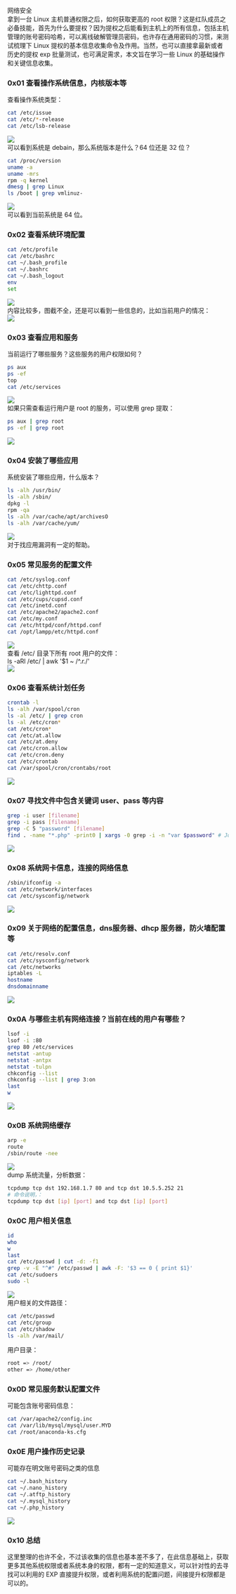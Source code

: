 网络安全<br />拿到一台 Linux 主机普通权限之后，如何获取更高的 root 权限？这是红队成员之必备技能，首先为什么要提权？因为提权之后能看到主机上的所有信息，包括主机管理的账号密码哈希，可以离线破解管理员密码，也许存在通用密码的习惯，来测试梳理下 Linux 提权的基本信息收集命令及作用。当然，也可以直接拿最新或者历史的提权 exp 批量测试，也可满足需求，本文旨在学习一些 Linux 的基础操作和关键信息收集。
<a name="UMmRM"></a>
### 0x01 查看操作系统信息，内核版本等
查看操作系统类型：
```bash
cat /etc/issue 
cat /etc/*-release 
cat /etc/lsb-release
```
![](https://cdn.nlark.com/yuque/0/2022/png/396745/1652336424971-89146189-d161-43e0-98eb-fe0cf96a224a.png#clientId=u17bb71e5-de26-4&from=paste&id=ue5d984d0&originHeight=610&originWidth=1080&originalType=url&ratio=1&rotation=0&showTitle=false&status=done&style=none&taskId=uc14785c8-0cbc-478e-9a21-03e85a685f5&title=)<br />可以看到系统是 debain，那么系统版本是什么？64 位还是 32 位？
```bash
cat /proc/version 
uname -a 
uname -mrs 
rpm -q kernel 
dmesg | grep Linux 
ls /boot | grep vmlinuz-
```
![](https://cdn.nlark.com/yuque/0/2022/png/396745/1652336424936-711077fd-5df2-45b1-a4bd-b7b710d9894c.png#clientId=u17bb71e5-de26-4&from=paste&id=u4a94353a&originHeight=426&originWidth=1080&originalType=url&ratio=1&rotation=0&showTitle=false&status=done&style=none&taskId=u62e1ae8f-29bc-4ea9-93a2-b0832baadca&title=)<br />可以看到当前系统是 64 位。
<a name="dJEYo"></a>
### 0x02 查看系统环境配置
```bash
cat /etc/profile 
cat /etc/bashrc 
cat ~/.bash_profile 
cat ~/.bashrc 
cat ~/.bash_logout 
env 
set
```
![](https://cdn.nlark.com/yuque/0/2022/png/396745/1652336424885-4a73ba0b-fd04-48eb-a007-175387b138da.png#clientId=u17bb71e5-de26-4&from=paste&id=u79f3398e&originHeight=595&originWidth=1080&originalType=url&ratio=1&rotation=0&showTitle=false&status=done&style=none&taskId=ua28416ef-9009-4756-b914-ac75f964f98&title=)<br />内容比较多，图截不全，还是可以看到一些信息的，比如当前用户的情况：<br />![](https://cdn.nlark.com/yuque/0/2022/png/396745/1652336424857-acb8e59e-39de-49a8-a3ce-e268f655c298.png#clientId=u17bb71e5-de26-4&from=paste&id=u670fbacc&originHeight=586&originWidth=1080&originalType=url&ratio=1&rotation=0&showTitle=false&status=done&style=none&taskId=u048be631-d3f4-4dec-843e-189b6e65beb&title=)
<a name="NmYVm"></a>
### 0x03 查看应用和服务
当前运行了哪些服务？这些服务的用户权限如何？
```bash
ps aux 
ps -ef 
top 
cat /etc/services
```
![](https://cdn.nlark.com/yuque/0/2022/png/396745/1652336424876-320fe764-31a9-408c-bfa3-0bd193c98fc0.png#clientId=u17bb71e5-de26-4&from=paste&id=u5c7c2b2c&originHeight=458&originWidth=1080&originalType=url&ratio=1&rotation=0&showTitle=false&status=done&style=none&taskId=u0703fa72-ca47-4cd0-b602-94d0105cadb&title=)<br />如果只需查看运行用户是 root 的服务，可以使用 grep 提取：
```bash
ps aux | grep root 
ps -ef | grep root
```
![](https://cdn.nlark.com/yuque/0/2022/png/396745/1652336425370-94f76896-db60-4947-816f-36c61d8e388a.png#clientId=u17bb71e5-de26-4&from=paste&id=u8799b32d&originHeight=661&originWidth=1080&originalType=url&ratio=1&rotation=0&showTitle=false&status=done&style=none&taskId=ue120dbe1-c3d6-4b9a-980b-d6b7cbbb846&title=)
<a name="YNgzF"></a>
### 0x04 安装了哪些应用
系统安装了哪些应用，什么版本？
```bash
ls -alh /usr/bin/ 
ls -alh /sbin/ 
dpkg -l 
rpm -qa 
ls -alh /var/cache/apt/archivesO 
ls -alh /var/cache/yum/
```
![](https://cdn.nlark.com/yuque/0/2022/png/396745/1652336425394-0d56583c-d755-4003-a88b-e1b43e9872c9.png#clientId=u17bb71e5-de26-4&from=paste&id=u9a03d783&originHeight=528&originWidth=1080&originalType=url&ratio=1&rotation=0&showTitle=false&status=done&style=none&taskId=u7215eb5d-9e5e-4ca5-959c-b6016d4fe55&title=)<br />对于找应用漏洞有一定的帮助。
<a name="Ktaf2"></a>
### 0x05 常见服务的配置文件
```bash
cat /etc/syslog.conf 
cat /etc/chttp.conf 
cat /etc/lighttpd.conf 
cat /etc/cups/cupsd.conf 
cat /etc/inetd.conf 
cat /etc/apache2/apache2.conf 
cat /etc/my.conf 
cat /etc/httpd/conf/httpd.conf
cat /opt/lampp/etc/httpd.conf
```
![](https://cdn.nlark.com/yuque/0/2022/png/396745/1652336425471-09c5cc3f-5347-4789-9c1d-e62884e55c73.png#clientId=u17bb71e5-de26-4&from=paste&id=u5612372c&originHeight=689&originWidth=1080&originalType=url&ratio=1&rotation=0&showTitle=false&status=done&style=none&taskId=u2789370a-9a49-4048-9ef3-15993049b3f&title=)<br />查看 /etc/ 目录下所有 root 用户的文件：<br />ls -aRl /etc/ | awk '$1 ~ /^._r._/'<br />![](https://cdn.nlark.com/yuque/0/2022/png/396745/1652336425469-574aed66-17dc-4357-b76c-1da3c04b8dec.png#clientId=u17bb71e5-de26-4&from=paste&id=ua2f143f6&originHeight=573&originWidth=1080&originalType=url&ratio=1&rotation=0&showTitle=false&status=done&style=none&taskId=u07562576-5b5c-4884-b5c7-87f244abbcc&title=)
<a name="RKmqh"></a>
### 0x06 查看系统计划任务
```bash
crontab -l 
ls -alh /var/spool/cron 
ls -al /etc/ | grep cron 
ls -al /etc/cron* 
cat /etc/cron* 
cat /etc/at.allow 
cat /etc/at.deny 
cat /etc/cron.allow 
cat /etc/cron.deny 
cat /etc/crontab
cat /var/spool/cron/crontabs/root
```
![](https://cdn.nlark.com/yuque/0/2022/png/396745/1652336425608-6b9921a0-fea8-4901-9e08-6f26ab97d7c7.png#clientId=u17bb71e5-de26-4&from=paste&id=uc942cf76&originHeight=597&originWidth=1080&originalType=url&ratio=1&rotation=0&showTitle=false&status=done&style=none&taskId=ua10ab685-dcfd-415f-9ef8-7f4edbb23c7&title=)
<a name="q4pIV"></a>
### 0x07 寻找文件中包含关键词 user、pass 等内容
```bash
grep -i user [filename] 
grep -i pass [filename] 
grep -C 5 "password" [filename] 
find . -name "*.php" -print0 | xargs -0 grep -i -n "var $password" # Joomla
```
![](https://cdn.nlark.com/yuque/0/2022/png/396745/1652336425926-ebc36f19-4f5e-4f2a-a132-15df2c4e4f51.png#clientId=u17bb71e5-de26-4&from=paste&id=u2e6835e0&originHeight=169&originWidth=1080&originalType=url&ratio=1&rotation=0&showTitle=false&status=done&style=none&taskId=ua511e8b4-58e0-478a-bf5c-61804194e8a&title=)
<a name="qHBsf"></a>
### 0x08 系统网卡信息，连接的网络信息
```bash
/sbin/ifconfig -a 
cat /etc/network/interfaces 
cat /etc/sysconfig/network
```
![](https://cdn.nlark.com/yuque/0/2022/png/396745/1652336425909-c82d2dfa-fc7e-4589-afcd-dcaefe42ecbc.png#clientId=u17bb71e5-de26-4&from=paste&id=ud97f0ba4&originHeight=531&originWidth=1080&originalType=url&ratio=1&rotation=0&showTitle=false&status=done&style=none&taskId=ud1235376-8abc-4bf0-8349-a52872a67e0&title=)
<a name="BcjUG"></a>
### 0x09 关于网络的配置信息，dns服务器、dhcp 服务器，防火墙配置等
```bash
cat /etc/resolv.conf 
cat /etc/sysconfig/network 
cat /etc/networks 
iptables -L 
hostname 
dnsdomainname
```
![](https://cdn.nlark.com/yuque/0/2022/png/396745/1652336425978-c48ade20-4e6a-4566-aff4-3da9e50bb967.png#clientId=u17bb71e5-de26-4&from=paste&id=u47ddc9c6&originHeight=627&originWidth=1080&originalType=url&ratio=1&rotation=0&showTitle=false&status=done&style=none&taskId=u39f16528-1cd0-43f2-be49-41d14180d76&title=)
<a name="SDMal"></a>
### 0x0A 与哪些主机有网络连接？当前在线的用户有哪些？
```bash
lsof -i 
lsof -i :80 
grep 80 /etc/services 
netstat -antup 
netstat -antpx 
netstat -tulpn 
chkconfig --list 
chkconfig --list | grep 3:on 
last 
w
```
![](https://cdn.nlark.com/yuque/0/2022/png/396745/1652336426050-2409ed3b-e1a2-41a5-a64c-7c779e52b807.png#clientId=u17bb71e5-de26-4&from=paste&id=u3ce8cf1c&originHeight=627&originWidth=1080&originalType=url&ratio=1&rotation=0&showTitle=false&status=done&style=none&taskId=u64d0ad02-56f7-467f-978d-24650b70513&title=)
<a name="nt9qB"></a>
### 0x0B 系统网络缓存
```bash
arp -e 
route 
/sbin/route -nee
```
![](https://cdn.nlark.com/yuque/0/2022/png/396745/1652336426071-ad272307-fd8d-4dc0-937a-946cc9882fba.png#clientId=u17bb71e5-de26-4&from=paste&id=uea29ffce&originHeight=392&originWidth=1080&originalType=url&ratio=1&rotation=0&showTitle=false&status=done&style=none&taskId=ue782807c-e19d-443d-aad4-df78cab0ac5&title=)<br />dump 系统流量，分析数据：
```bash
tcpdump tcp dst 192.168.1.7 80 and tcp dst 10.5.5.252 21
# 命令说明，：
tcpdump tcp dst [ip] [port] and tcp dst [ip] [port]
```
<a name="JZs5e"></a>
### 0x0C 用户相关信息
```bash
id 
who 
w 
last 
cat /etc/passwd | cut -d: -f1 
grep -v -E "^#" /etc/passwd | awk -F: '$3 == 0 { print $1}' 
cat /etc/sudoers 
sudo -l
```
![](https://cdn.nlark.com/yuque/0/2022/png/396745/1652336426269-6ab4df35-00fa-4e38-8d15-41dcbdfaa4ca.png#clientId=u17bb71e5-de26-4&from=paste&id=ue1f611ac&originHeight=516&originWidth=1080&originalType=url&ratio=1&rotation=0&showTitle=false&status=done&style=none&taskId=ue60ff524-8a50-4fbd-b267-a3b43526bde&title=)<br />用户相关的文件路径：
```bash
cat /etc/passwd 
cat /etc/group 
cat /etc/shadow 
ls -alh /var/mail/
```
用户目录：
```bash
root => /root/
other => /home/other
```
<a name="JyrtS"></a>
### 0x0D 常见服务默认配置文件
可能包含账号密码信息：
```bash
cat /var/apache2/config.inc 
cat /var/lib/mysql/mysql/user.MYD 
cat /root/anaconda-ks.cfg
```
<a name="V8SFy"></a>
### 0x0E 用户操作历史记录
可能存在明文账号密码之类的信息
```bash
cat ~/.bash_history 
cat ~/.nano_history 
cat ~/.atftp_history 
cat ~/.mysql_history 
cat ~/.php_history
```
![](https://cdn.nlark.com/yuque/0/2022/png/396745/1652336426316-fcb83e58-1048-49b6-986e-bc511dc6440b.png#clientId=u17bb71e5-de26-4&from=paste&id=ub7100ec4&originHeight=783&originWidth=1080&originalType=url&ratio=1&rotation=0&showTitle=false&status=done&style=none&taskId=u575bdc68-4c13-4dcf-86b7-3157689cfd2&title=)
<a name="yEF1u"></a>
### 0x10 总结
这里整理的也许不全，不过该收集的信息也基本差不多了，在此信息基础上，获取更多其他系统权限或者系统本身的权限，都有一定的知道意义，可以针对性的去寻找可以利用的 EXP 直接提升权限，或者利用系统的配置问题，间接提升权限都是可以的。
